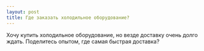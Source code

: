 ```yaml
---
layout: post 
title: Где заказать холодильное оборудование? 
--- 
```

Хочу купить холодильное оборудование, но везде доставку очень долго ждать. Поделитесь опытом, где самая быстрая доставка?